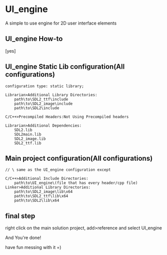 # UI_engine
A simple to use engine for 2D user interface elements

## UI_engine How-to
  [yes]
## UI_engine Static Lib configuration(All configurations)
	configuration type: static library;

	Librarian>Additional Library Directories:
		path\to\SDL2_ttf\include
		path\to\SDL2_image\include
		path\to\SDL2\include
		
	C/C++>Precompiled Headers:Not Using Precompiled headers

	Librarian>Additional Dependencies:
		SDL2.lib
		SDL2main.lib
		SDL2_image.lib
		SDL2_ttf.lib
		
		
## Main project configuration(All configurations)
	// \ same as the UI_engine configuration except
	
	C/C++>Additional Include Directories:
		path\to\UI_engine\(file that has every header/cpp file)
	Linker>Additional Library Directories:
		path\to\SDL2_image\lib\x64
		path\to\SDL2_ttf\lib\x64
		path\to\SDL2\lib\x64
		
## final step
right click on the main solution project, add>reference and select UI_engine

And You're done!

have fun messing with it =)
